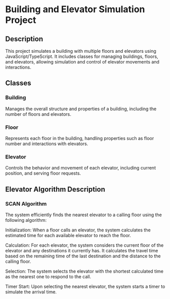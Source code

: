 # Building and Elevator Simulation Project

## Description
This project simulates a building with multiple floors and elevators using JavaScript/TypeScript. It includes classes for managing buildings, floors, and elevators, allowing simulation and control of elevator movements and interactions.

## Classes

### Building
Manages the overall structure and properties of a building, including the number of floors and elevators.

### Floor
Represents each floor in the building, handling properties such as floor number and interactions with elevators.

### Elevator
Controls the behavior and movement of each elevator, including current position, and serving floor requests.

## Elevator Algorithm Description

### SCAN Algorithm
The system efficiently finds the nearest elevator to a calling floor using the following algorithm:

Initialization: When a floor calls an elevator, the system calculates the estimated time for each available elevator to reach the floor.

Calculation: For each elevator, the system considers the current floor of the elevator and any destinations it currently has. It calculates the travel time based on the remaining time of the last destination and the distance to the calling floor.

Selection: The system selects the elevator with the shortest calculated time as the nearest one to respond to the call.

Timer Start: Upon selecting the nearest elevator, the system starts a timer to simulate the arrival time.
